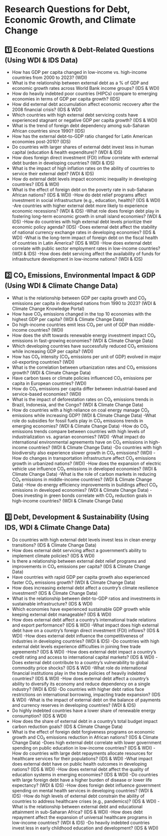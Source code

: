 # Research Questions for Debt, Economic Growth, and Climate Change

## 1️⃣ Economic Growth & Debt-Related Questions (Using WDI & IDS Data)
- How has GDP per capita changed in low-income vs. high-income countries from 2000 to 2023? (WDI)
- What is the relationship between external debt as a % of GDP and economic growth rates across World Bank income groups? (IDS & WDI)
- How do heavily indebted poor countries (HIPCs) compare to emerging economies in terms of GDP per capita growth? (IDS)
- How did external debt accumulation affect economic recovery after the 2008 financial crisis? (IDS & WDI)
- Which countries with high external debt servicing costs have experienced stagnant or negative GDP per capita growth? (IDS & WDI)
- What is the trend of foreign debt dependency among sub-Saharan African countries since 1990? (IDS)
- How has the external debt-to-GDP ratio changed for Latin American economies post-2010? (IDS)
- Do countries with larger shares of external debt invest less in human capital (education & health expenditure)? (WDI & IDS)
- How does foreign direct investment (FDI) inflow correlate with external debt burden in developing countries? (WDI & IDS)
- What is the impact of high inflation rates on the ability of countries to service their external debt? (WDI & IDS)
- How do external debt levels impact economic inequality in developing countries? (IDS & WDI)
- What is the effect of foreign debt on the poverty rate in sub-Saharan African nations? (IDS & WDI)
-How do debt relief programs affect investment in social infrastructure (e.g., education, health)? (IDS & WDI)
-Are countries with higher external debt more likely to experience economic recessions? (WDI & IDS)
-What role does foreign debt play in fostering long-term economic growth in small island economies? (WDI & IDS)
-How do countries with high external debt levels prioritize their economic policy agenda? (IDS)
-Does external debt affect the stability of national currency exchange rates in developing economies? (IDS & WDI)
-What is the long-term impact of foreign debt on the fiscal health of countries in Latin America? (IDS & WDI)
-How does external debt correlate with public sector employment rates in low-income countries? (WDI & IDS)
-How does debt servicing affect the availability of funds for infrastructure development in low-income nations? (WDI & IDS)

## 2️⃣ CO₂ Emissions, Environmental Impact & GDP (Using WDI & Climate Change Data)
- What is the relationship between GDP per capita growth and CO₂ emissions per capita in developed nations from 1990 to 2023? (WDI & Climate Change Knowledge Portal)
- How have CO₂ emissions changed in the top 10 economies with the highest GDP per capita? (WDI & Climate Change Data)
- Do high-income countries emit less CO₂ per unit of GDP than middle-income countries? (WDI)
- How does the shift towards renewable energy investment impact CO₂ emissions in fast-growing economies? (WDI & Climate Change Data)
- Which developing countries have successfully reduced CO₂ emissions while increasing GDP per capita? (WDI)
- How has CO₂ intensity (CO₂ emissions per unit of GDP) evolved in major oil-exporting countries? (WDI)
- What is the correlation between urbanization rates and CO₂ emissions growth? (WDI & Climate Change Data)
- Have carbon taxes or climate policies influenced CO₂ emissions per capita in European countries? (WDI)
- How do CO₂ emissions per capita differ between industrial-based and service-based economies? (WDI)
- What is the impact of deforestation rates on CO₂ emissions trends in Brazil, Indonesia, and the Congo? (WDI & Climate Change Data)
- How do countries with a high reliance on coal energy manage CO₂ emissions while increasing GDP? (WDI & Climate Change Data)
-What role do subsidies for fossil fuels play in CO₂ emissions trends in emerging economies? (WDI & Climate Change Data)
-How do CO₂ emissions trends compare between countries with high levels of industrialization vs. agrarian economies? (WDI)
-What impact do international environmental agreements have on CO₂ emissions in high-income countries? (WDI & Climate Change Data)
-Do countries with high biodiversity also experience slower growth in CO₂ emissions? (WDI)
-How do changes in transportation infrastructure affect CO₂ emissions growth in urbanized nations? (WDI)
-How does the expansion of electric vehicle use influence CO₂ emissions in developed economies? (WDI & Climate Change Data)
-What is the role of carbon markets in reducing CO₂ emissions in middle-income countries? (WDI & Climate Change Data)
-How do energy efficiency improvements in buildings affect CO₂ emissions in developed economies? (WDI & Climate Change Data)
-Does investing in green bonds correlate with CO₂ reduction goals in high-income countries? (WDI & Climate Change Data)

## 3️⃣ Debt, Development & Sustainability (Using IDS, WDI & Climate Change Data)
- Do countries with high external debt levels invest less in clean energy transitions? (IDS & Climate Change Data)
- How does external debt servicing affect a government’s ability to implement climate policies? (IDS & WDI)
- Is there a relationship between external debt relief programs and improvements in CO₂ emissions per capita? (IDS & Climate Change Data)
- Have countries with rapid GDP per capita growth also experienced faster CO₂ emissions growth? (WDI & Climate Change Data)
- How does increasing external debt affect a country’s climate resilience investment? (IDS & Climate Change Data)
- What is the relationship between debt-to-GDP ratios and investments in sustainable infrastructure? (IDS & WDI)
- Which economies have experienced sustainable GDP growth while keeping external debt manageable? (IDS & WDI)
- How does external debt affect a country’s international trade relations and export performance? (IDS & WDI)
-What impact does high external debt have on a country’s foreign direct investment (FDI) inflows? (IDS & WDI)
-How does external debt influence the competitiveness of industries in developing countries? (WDI & IDS)
-Do countries with high external debt levels experience difficulties in joining free trade agreements? (IDS & WDI)
-How does external debt impact a country’s credit rating and access to international capital markets? (IDS & WDI)
-Does external debt contribute to a country’s vulnerability to global commodity price shocks? (IDS & WDI)
-What role do international financial institutions play in the trade policies of heavily indebted countries? (IDS & WDI)
-How does external debt affect a country’s ability to diversify its economy and reduce dependency on a single industry? (WDI & IDS)
-Do countries with higher debt ratios face restrictions on international borrowing, impacting trade expansion? (IDS & WDI)
-What is the impact of external debt on the balance of payments and currency reserves in developing countries? (WDI & IDS)
- Do highly indebted countries have a lower share of renewable energy consumption? (IDS & WDI)
- How does the share of external debt in a country’s total budget impact carbon reduction goals? (IDS & Climate Change Data)
- What is the effect of foreign debt forgiveness programs on economic growth and CO₂ emissions reduction in African nations? (IDS & Climate Change Data)
-Does high external debt correlate with lower government spending on public education in low-income countries? (IDS & WDI)
-How do countries with large debt repayments allocate resources for healthcare services for their populations? (IDS & WDI)
-What impact does external debt have on public health outcomes in developing nations? (IDS & WDI)
-How does external debt affect the quality of education systems in emerging economies? (IDS & WDI)
-Do countries with large foreign debt have a higher burden of disease or lower life expectancy? (WDI & IDS)
-How does foreign debt influence government spending on mental health services in developing countries? (WDI & IDS)
-How do high levels of external debt constrain the ability of countries to address healthcare crises (e.g., pandemics)? (IDS & WDI)
-What is the relationship between external debt and educational attainment in sub-Saharan Africa? (IDS & WDI)
-How does debt repayment affect the expansion of universal healthcare programs in low-income countries? (WDI & IDS)
-Do heavily indebted countries invest less in early childhood education and development? (IDS & WDI)
